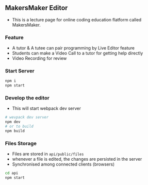 ## MakersMaker Editor
- This is a lecture page for online coding education flatform called MakersMaker.

### Feature
- A tutor & A tutee can pair programming by Live Editor feature
- Students can make a Video Call to a tutor for getting help directly
- Video Recording for review 

### Start Server
```sh
npm i
npm start
```

### Develop the editor
- This will start webpack dev server
```sh
# wevpack dev server
npm dev
# or to build
npm build
```

### Files Storage
- Files are stored in `api/public/files`
- whenever a file is edited, the changes are persisted in the server
- Synchronised among connected clients (browsers)

```sh
cd api
npm start
```
